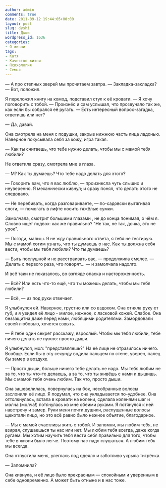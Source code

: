 ```yaml
---
author: admin
comments: true
date: 2011-09-12 19:44:05+00:00
layout: post
slug: dyshi
title: Дыши
wordpress_id: 1636
categories:
- О жизни
tags:
- Катя
- Качество жизни
- Психология
- Семья
---
```


— А про степных зверей мы прочитаем завтра.
— Закладка-закладка?
— Вот, положил.

Я переложил книгу на комод, подставил стул к её кровати.
— Я хочу поговорить с тобой. — Произнёс и сам услышал, что прозвучало так же, как если бы собрался её ругать. — Есть интересный вопрос-загадка, ответишь или нет?

— Да, давай.

<!-- more -->

Она смотрела на меня с подушки, закрыв нижнюю часть лица ладонью. Наверное покусывала себя за кожу, игра такая.

— Как ты считаешь, что тебе нужно делать, чтобы мы с мамой тебя любили?

Не ответила сразу, смотрела мне в глаза. 

— М? Как ты думаешь? Что тебе надо делать для этого?

— Говорить вам, что я вас люблю, — произнесла чуть слышно и неуверенно. 
Я механически кивнул; и сразу понял, что делать этого не следовало.

— Не перебивать, когда разговариваете, — по-садовски вытягивая  слоги, — помогать в лифте носить тяжёлые сумки.

Замолчала, смотрит большими глазами , не до конца понимая, о чём я. Словно ищет подвох:  как же правильно? "Не так, не так, дочка, это не урок".

—  Погоди, малыш. Я не жду правильного ответа, я тебя не тестирую. Мы с мамой хотим узнать, что ты думаешь о нас. Как ты должна себя вести, чтобы мы тебя любили? Что ты думаешь?

— Быть послушной и не расстраивать вас, — продолжила смелее. — Делать с первого раза, что говорят... — и замолчала надолго.

И всё таки не показалось, во взгляде опаска и настороженность. 

— Всё? Или есть что-то ещё, что ты можешь делать, чтобы мы тебя любили?

— Всё, — из под руки отвечает.

Я улыбнулся ей. Наверное, грустно или со вздохом. Она отняла руку от губ, и я увидел её лицо - милое, нежное, с ласковой кожей. Слабое. Она беззащитна даже перед нами, любящими родителями. Замордовали своей любовью, хочется взвыть.

— Я тебе один секрет расскажу, взрослый. Чтобы мы тебя любили, тебе ничего делать не нужно: просто дыши.

Я улыбнулся, мол: "представляешь?" На её лице не отразилось ничего. Вообще.  Если бы  в эту секунду водила пальцем по стене, уверен, палец бы замер в воздухе.

— Просто дыши, больше ничего тебе делать не надо. Мы тебя любим не за то, что ты что-то делаешь, а за то, что ты живёшь с нами и дышишь. Мы с мамой тебя очень любим. Так что, просто дыши.

Она зашевелилась, повернулась на бок, несобранные волосы заслонили её лицо. Я подумал, что она укладывается по-удобнее. Она оттолкнулась, встала в кровати на колени, сделала коленями шаг и молча (молча!) потянулась ко мне обеими руками. Я потянулся к ней навстречу и замер. Руки меня почти душили, распущенные волосы щекотали лицо, но это всё равно было нежное объятие, благодарное.

— Мы с мамой счастливы жить с тобой. И запомни, мы любим тебя, не взирая, слушаешься ты нас или нет. Мы любим тебя всегда, даже когда ругаем. Мы хотим научить тебя вести себя правильно для того, чтобы тебе в жизни было легче. Поэтому нас надо слушаться. А любим тебя мы всегда.

Она отпустила меня, улеглась под одеяло и заботливо укрыла тигрёнка.

— Запомнила?

Она кивнула, и её лицо было прекрасным — спокойным и уверенным в себе одновременно. А может быть отныне и в нас тоже.
